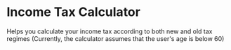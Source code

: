 # Income Tax Calculator
Helps you calculate your income tax according to both new and old tax regimes
(Currently, the calculator assumes that the user's age is below 60)